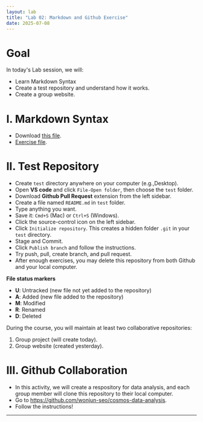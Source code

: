 ```yaml
---
layout: lab
title: "Lab 02: Markdown and Github Exercise"
date: 2025-07-08
---
```

# Goal

In today's Lab session, we will:

- Learn Markdown Syntax
- Create a test repository and understand how it works.
- Create a group website.

# I. Markdown Syntax
- Download <a href ="https://github.com/wonjun-seo/cosmos/blob/master/static_files/Markdown.md">this file</a>.
- <a href ="https://github.com/wonjun-seo/cosmos/blob/master/static_files/MarkdownExercise.md">Exercise file</a>.

# II. Test Repository
- Create `test` directory anywhere on your computer (e.g.,Desktop).
- Open **VS code** and click `File-Open folder`, then choose the `test` folder.
- Download **Github Pull Request** extension from the left sidebar.
- Create a file named `README.md` in `test` folder.
- Type anything you want.
- Save it: `Cmd+S` (Mac) or `Ctrl+S` (Windows).
- Click the source-control icon on the left sidebar.
- Click `Initialize repository`. This creates a hidden folder `.git` in your `test` directory.
- Stage and Commit.
- Click `Publish branch` and follow the instructions.
- Try push, pull, create branch, and pull request.
- After enough exercises, you may delete this repository from both Github and your local computer.

**File status markers**

- **U**: Untracked (new file not yet added to the repository)
- **A**: Added (new file added to the repository)
- **M**: Modified
- **R**: Renamed
- **D**: Deleted

During the course, you will maintain at least two collaborative repositories:

1. Group project (will create today).
2. Group website (created yesterday).

# III. Github Collaboration
- In this activity, we will create a respository for data analysis, and each group member will clone this repository to their local computer.
- Go to <https://github.com/wonjun-seo/cosmos-data-analysis>.
- Follow the instructions!

---
